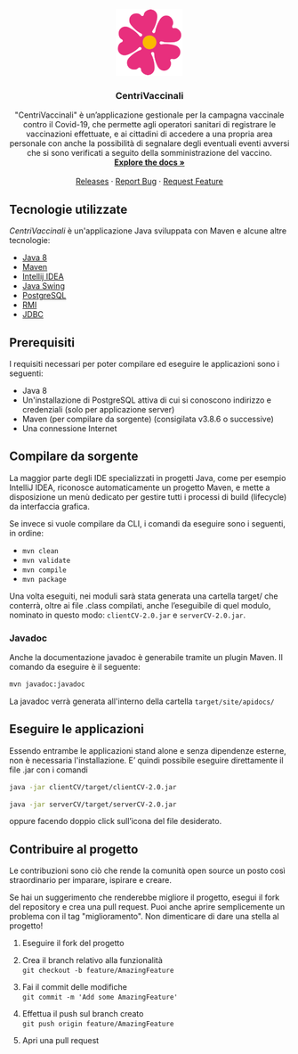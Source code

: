 <br />
<div align="center">
    <a href="https://github.com/nicolasguarini/benztrack">
    <img src="./clientCV/src/main/resources/images/logo.png" alt="Logo" width="120" height="120">
  </a>

<h3 align="center">CentriVaccinali</h3>

  <p align="center">
    "CentriVaccinali" è un’applicazione gestionale per la campagna vaccinale contro
il Covid-19, che permette agli operatori sanitari di registrare le vaccinazioni
effettuate, e ai cittadini di accedere a una propria area personale con anche
la possibilità di segnalare degli eventuali eventi avversi che si sono verificati
a seguito della somministrazione del vaccino.
    <br />
    <a href="https://github.com/nicolasguarini/vax-centers"><strong>Explore the docs »</strong></a>
    <br />
    <br />
    <a href="https://github.com/nicolasguarini/benztrack">Releases</a>
    ·
    <a href="https://github.com/nicolasguarini/benztrack/issues">Report Bug</a>
    ·
    <a href="https://github.com/nicolasguarini/benztrack/issues">Request Feature</a>
  </p>
</div>

## Tecnologie utilizzate
_CentriVaccinali_ è un'applicazione Java sviluppata con Maven e alcune altre tecnologie:
* [Java 8](https://www.java.com/it/download/)
* [Maven](https://maven.apache.org/)
* [Intellij IDEA](https://www.jetbrains.com/idea/)
* [Java Swing](https://docs.oracle.com/javase/7/docs/api/javax/swing/package-summary.html)
* [PostgreSQL](https://www.postgresql.org/)
* [RMI](https://docs.oracle.com/javase/7/docs/technotes/guides/rmi/)
* [JDBC](https://docs.oracle.com/javase/8/docs/technotes/guides/jdbc/)

## Prerequisiti
I requisiti necessari per poter compilare ed eseguire le applicazioni sono i seguenti:
* Java 8
* Un'installazione di PostgreSQL attiva di cui si conoscono indirizzo e credenziali (solo per applicazione server)
* Maven (per compilare da sorgente) (consigilata v3.8.6 o successive)
* Una connessione Internet

## Compilare da sorgente
La maggior parte degli IDE specializzati in progetti Java, come per esempio IntelliJ IDEA,
riconosce automaticamente un progetto Maven, e mette a disposizione un
menù dedicato per gestire tutti i processi di build (lifecycle) da interfaccia
grafica.

Se invece si vuole compilare da CLI, i comandi da eseguire sono i seguenti, in ordine:
* ```mvn clean```
* ```mvn validate```
* ```mvn compile```
* ```mvn package```

Una volta eseguiti, nei moduli sarà stata generata una cartella target/
che conterrà, oltre ai file .class compilati, anche l’eseguibile di quel modulo,
nominato in questo modo: ```clientCV-2.0.jar``` e ```serverCV-2.0.jar```.

### Javadoc
Anche la documentazione javadoc è generabile tramite un plugin Maven. Il comando da eseguire è il seguente:

```sh
mvn javadoc:javadoc
```

La javadoc verrà generata all'interno della cartella ```target/site/apidocs/```

## Eseguire le applicazioni
Essendo entrambe le applicazioni stand alone e senza dipendenze esterne, non è necessaria l'installazione. E’ quindi possibile eseguire direttamente il file .jar con
i comandi
```sh
java -jar clientCV/target/clientCV-2.0.jar
```

```sh
java -jar serverCV/target/serverCV-2.0.jar
```
oppure facendo doppio click sull’icona del file desiderato.


## Contribuire al progetto

Le contribuzioni sono ciò che rende la comunità open source un posto così straordinario per imparare, ispirare e creare.

Se hai un suggerimento che renderebbe migliore il progetto, esegui il fork del repository e crea una pull request. Puoi anche aprire semplicemente un problema con il tag "miglioramento".
Non dimenticare di dare una stella al progetto! 
1. Eseguire il fork del progetto
2. Crea il branch relativo alla funzionalità 
<br>```git checkout -b feature/AmazingFeature```

3. Fai il commit delle modifiche
<br>```git commit -m 'Add some AmazingFeature'```

4. Effettua il push sul branch creato
<br> ```git push origin feature/AmazingFeature```

5. Apri una pull request